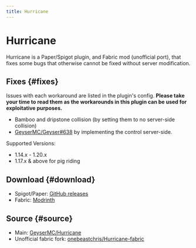 ```yaml
---
title: Hurricane
---
```


# Hurricane

Hurricane is a Paper/Spigot plugin, and Fabric mod (unofficial port), that fixes some bugs that otherwise cannot be fixed without server modification. 

## Fixes {#fixes}
Issues with each workaround are listed in the plugin's config. **Please take your time to read them as the workarounds in this plugin can be used for exploitative purposes.**

- Bamboo and dripstone collision (by setting them to no server-side collision)
- [GeyserMC/Geyser#638](https://github.com/GeyserMC/Geyser/issues/638) by implementing the control server-side.

Supported Versions:
- 1.14.x - 1.20.x
- 1.17.x & above for pig riding

## Download {#download}
- Spigot/Paper: [GitHub releases](https://github.com/GeyserMC/Hurricane/releases)
- Fabric: [Modrinth](https://modrinth.com/mod/hurricane)

## Source {#source}
- Main: [GeyserMC/Hurricane](https://github.com/GeyserMC/Hurricane)
- Unofficial fabric fork: [onebeastchris/Hurricane-fabric](https://github.com/onebeastchris/hurricane-fabric)
